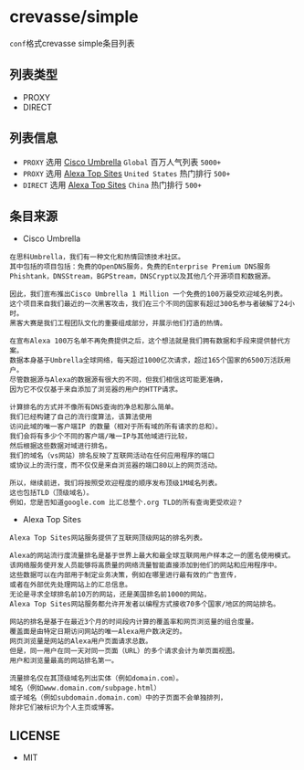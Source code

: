 # crevasse/simple
`conf`格式crevasse simple条目列表

## 列表类型
* PROXY
* DIRECT

## 列表信息
* `PROXY` 选用 [Cisco Umbrella](http://s3-us-west-1.amazonaws.com/umbrella-static/index.html) `Global` 百万人气列表 `5000+`
* `PROXY` 选用 [Alexa Top Sites](https://aws.amazon.com/alexa-top-sites/?nc1=f_ls) `United States` 热门排行 `500+`
* `DIRECT` 选用 [Alexa Top Sites](https://aws.amazon.com/alexa-top-sites/?nc1=f_ls) `China` 热门排行 `500+`

## 条目来源
* Cisco Umbrella

```text
在思科Umbrella，我们有一种文化和热情回馈技术社区。
其中包括的项目包括：免费的OpenDNS服务，免费的Enterprise Premium DNS服务
Phishtank，DNSStream，BGPStream，DNSCrypt以及其他几个开源项目和数据源。

因此，我们宣布推出Cisco Umbrella 1 Million 一个免费的100万最受欢迎域名列表。
这个项目来自我们最近的一次黑客攻击，我们在三个不同的国家有超过300名参与者破解了24小时。
黑客大赛是我们工程团队文化的重要组成部分，并展示他们打造的热情。

在宣布Alexa 100万名单不再免费提供之后，这个想法就是我们拥有数据和手段来提供替代方案。
数据本身基于Umbrella全球网络，每天超过1000亿次请求，超过165个国家的6500万活跃用户。
尽管数据源与Alexa的数据源有很大的不同，但我们相信这可能更准确，
因为它不仅仅基于来自添加了浏览器的用户的HTTP请求。

计算排名的方式并不像所有DNS查询的净总和那么简单。
我们已经构建了自己的流行度算法，该算法使用
访问此域的唯一客户端IP 的数量（相对于所有域的所有请求的总和）。
我们会将有多少个不同的客户端/唯一IP与其他域进行比较，
然后根据这些数据对域进行排名。 
我们的域名（vs网站）排名反映了互联网活动在任何应用程序的端口
或协议上的流行度，而不仅仅是来自浏览器的端口80以上的网页活动。

所以，继续前进，我们将按照受欢迎程度的顺序发布顶级1M域名列表。
这也包括TLD（顶级域名）。
例如，您是否知道google.com 比汇总整个.org TLD的所有查询更受欢迎？ 
```

* Alexa Top Sites

```text
Alexa Top Sites网站服务提供了互联网顶级网站的排名列表。

Alexa的网站流行度流量排名是基于世界上最大和最全球互联网用户样本之一的匿名使用模式。
该网络服务使开发人员能够将高质量的网络流量智能直接添加到他们的网站和应用程序中。
这些数据可以在内部用于制定业务决策，例如在哪里进行最有效的广告宣传，
或者在外部优先处理网站上的汇总信息。
无论是寻求全球排名前10万的网站，还是美国排名前1000的网站，
Alexa Top Sites网站服务都允许开发者以编程方式接收70多个国家/地区的网站排名。

网站的排名是基于在最近3个月的时间段内计算的覆盖率和网页浏览量的组合度量。
覆盖面是由特定日期访问网站的唯一Alexa用户数决定的。
网页浏览量是网站的Alexa用户页面请求总数。
但是，同一用户在同一天对同一页面（URL）的多个请求会计为单页面视图。
用户和浏览量最高的网站排名第一。

流量排名仅在其顶级域名列出实体（例如domain.com）。
域名（例如www.domain.com/subpage.html）
或子域名（例如subdomain.domain.com）中的子页面不会单独排列，
除非它们被标识为个人主页或博客。
```

## LICENSE
* MIT

